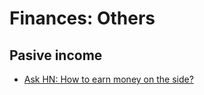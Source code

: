 # Finances: Others

## Pasive income

* [Ask HN: How to earn money on the side?](https://news.ycombinator.com/item?id=22519958)
